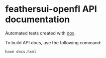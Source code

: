 # feathersui-openfl API documentation

Automated tests created with [dox](https://github.com/HaxeFoundation/dox).

To build API docs, use the following command:

```sh
haxe docs.hxml
```